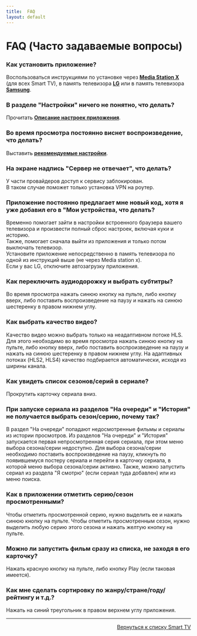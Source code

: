 ```yaml
---
title:  FAQ
layout: default
---
```


# FAQ (Часто задаваемые вопросы)

### Как установить приложение?
Воспользоваться инструкциями по установке через <a href="https://lazykpub.github.io/Lazykpub/pages/subp/msx_install" target="_blank" rel="noopener noreferrer">**Media Station X**</a> (для всех Smart TV), в память телевизора <a href="https://lazykpub.github.io/Lazykpub/pages/subp/lg_install" target="_blank" rel="noopener noreferrer">**LG**</a> или в память телевизора <a href="https://lazykpub.github.io/Lazykpub/pages/subp/samsung_install" target="_blank" rel="noopener noreferrer">**Samsung**</a>.


### В разделе "Настройки" ничего не понятно, что делать?
Прочитать <a href="https://lazykpub.github.io/Lazykpub/pages/subp/settings_smarttv" target="_blank" rel="noopener noreferrer">**Описание настроек приложения**</a>.


### Во время просмотра постоянно виснет воспроизведение, что делать?
Выставить <a href="" target="_blank" rel="noopener noreferrer">**рекомендуемые настройки**</a>.


### На экране надпись "Сервер не отвечает", что делать?
У части провайдеров доступ к сервису заблокирован.  
В таком случае поможет только установка VPN на роутер.


### Приложение постоянно предлагает мне новый код, хотя я уже добавил его в "Мои устройства, что делать? 
Временно помогает зайти в настройки встроенного браузера вашего телевизора и произвести полный сброс настроек, включая куки и историю.  
Также, помогает сначала выйти из приложения и только потом выключать телевизор.  
Установите приложение непосредственно в память телевизора по одной из инструкций выше (не через Media station x).  
Если у вас LG, отключите автозагрузку приложения.


### Как переключить аудиодорожку и выбрать субтитры?
Во время просмотра нажать синюю кнопку на пульте, либо кнопку вверх, либо поставить воспроизведение на паузу и нажать на синюю шестеренку в правом нижнем углу.


### Как выбрать качество видео?
Качество видео можно выбрать только на неадаптивном потоке HLS. Для этого необходимо во время просмотра нажать синюю кнопку на пульте, либо кнопку вверх, либо поставить воспроизведение на паузу и нажать на синюю шестеренку в правом нижнем углу. На адаптивных потоках (HLS2, HLS4) качество подбирается автоматически, исходя из ширины канала.


### Как увидеть список сезонов/серий в сериале?
Прокрутить карточку сериала вниз.


### При запуске сериала из разделов "На очереди" и "История" не получается выбрать сезон/серию, почему так?
В раздел "На очереди" попадают недосмотренные фильмы и сериалы из истории просмотров. Из разделов "На очереди" и "История" запускается первая непросмотренная серия сериала, при этом меню выбора сезона/серии недоступно. Для выбора сезона/серии необходимо поставить воспроизведение на паузу, кликнуть по появившемуся постеру сериала и перейти в карточку сериала, в которой меню выбора сезона/серии активно. Также, можно запустить сериал из раздела "Я смотрю" (если сериал туда добавлен) или из меню поиска.


### Как в приложении отметить серию/сезон просмотренными?
Чтобы отметить просмотренной серию, нужно выделить ее и нажать синюю кнопку на пульте. Чтобы отметить просмотренным сезон, нужно выделить любую серию этого сезона и нажать желтую кнопку на пульте.


### Можно ли запустить фильм сразу из списка, не заходя в его карточку?
Нажать красную кнопку на пульте, либо кнопку Play (если таковая имеется).


### Как мне сделать сортировку по жанру/стране/году/рейтингу и т.д.?
Нажать на синий треугольник в правом верхнем углу приложения.



---
<p align="right"><a href="https://lazykpub.github.io/Lazykpub/pages/smarttv">Вернуться к списку Smart TV</a></p>
